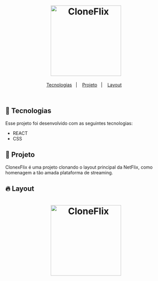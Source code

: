 <h1 align="center">
  <img alt="CloneFlix" title="CloneFlix" src="https://imgur.com/Ub1eFpY.png" width="220px" />
</h1>

<p align="center">
  <a href="#-tecnologias">Tecnologias</a>&nbsp;&nbsp;&nbsp;|&nbsp;&nbsp;&nbsp;
  <a href="#-projeto">Projeto</a>&nbsp;&nbsp;&nbsp;|&nbsp;&nbsp;&nbsp;
  <a href="#-layout">Layout</a>&nbsp;&nbsp;&nbsp;
</p>

<br>


## 🚀 Tecnologias

Esse projeto foi desenvolvido com as seguintes tecnologias:

- REACT
- CSS


## 🎥 Projeto

ClonexFlix é uma projeto clonando o layout principal da NetFlix, como homenagem a tão amada plataforma de streaming.

## 🔥 Layout
<h1 align="center">
  <img alt="CloneFlix" title="CloneFlix" src="https://imgur.com/fCc4myb.png" width="220px" />
</h1>


  



